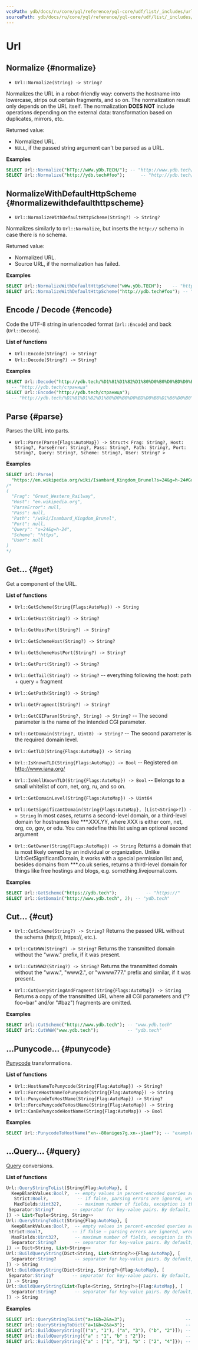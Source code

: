 ```yaml
---
vcsPath: ydb/docs/ru/core/yql/reference/yql-core/udf/list/_includes/url.md
sourcePath: ydb/docs/ru/core/yql/reference/yql-core/udf/list/_includes/url.md
---
```

# Url

## Normalize {#normalize}

* ```Url::Normalize(String) -> String?```

Normalizes the URL in a robot-friendly way: converts the hostname into lowercase, strips out certain fragments, and so on.
The normalization result only depends on the URL itself. The normalization **DOES NOT** include operations depending on the external data: transformation based on duplicates, mirrors, etc.

Returned value:
* Normalized URL.
* `NULL`, if the passed string argument can't be parsed as a URL.

**Examples**

```sql
SELECT Url::Normalize("hTTp://wWw.yDb.TECH/"); -- "http://www.ydb.tech/"
SELECT Url::Normalize("http://ydb.tech#foo");      -- "http://ydb.tech/"
```

## NormalizeWithDefaultHttpScheme {#normalizewithdefaulthttpscheme}

* ```Url::NormalizeWithDefaultHttpScheme(String?) -> String?```

Normalizes similarly to `Url::Normalize`, but inserts the `http://` schema in case there is no schema.

Returned value:

* Normalized URL.
* Source URL, if the normalization has failed.

**Examples**

```sql
SELECT Url::NormalizeWithDefaultHttpScheme("wWw.yDb.TECH");    -- "http://www.ydb.tech/"
SELECT Url::NormalizeWithDefaultHttpScheme("http://ydb.tech#foo"); -- "http://ydb.tech/"
```

## Encode / Decode {#encode}

Code the UTF-8 string in urlencoded format (`Url::Encode`) and back (`Url::Decode`).

**List of functions**

* ```Url::Encode(String?) -> String?```
* ```Url::Decode(String?) -> String?```

**Examples**

```sql
SELECT Url::Decode("http://ydb.tech/%D1%81%D1%82%D1%80%D0%B0%D0%BD%D0%B8%D1%86%D0%B0");
  -- "http://ydb.tech/страница"
SELECT Url::Encode("http://ydb.tech/страница");                                         
  -- "http://ydb.tech/%D1%81%D1%82%D1%80%D0%B0%D0%BD%D0%B8%D1%86%D0%B0"
```

## Parse {#parse}

Parses the URL into parts.

* ```Url::Parse(Parse{Flags:AutoMap}) -> Struct< Frag: String?, Host: String?, ParseError: String?, Pass: String?, Path: String?, Port: String?, Query: String?, Scheme: String?, User: String? >```

**Examples**

```sql
SELECT Url::Parse(
  "https://en.wikipedia.org/wiki/Isambard_Kingdom_Brunel?s=24&g=h-24#Great_Western_Railway");
/*
(
  "Frag": "Great_Western_Railway",
  "Host": "en.wikipedia.org",
  "ParseError": null,
  "Pass": null,
  "Path": "/wiki/Isambard_Kingdom_Brunel",
  "Port": null,
  "Query": "s=24&g=h-24",
  "Scheme": "https",
  "User": null
)
*/
```

## Get... {#get}

Get a component of the URL.

**List of functions**

* ```Url::GetScheme(String{Flags:AutoMap}) -> String```
* ```Url::GetHost(String?) -> String?```
* ```Url::GetHostPort(String?) -> String?```
* ```Url::GetSchemeHost(String?) -> String?```
* ```Url::GetSchemeHostPort(String?) -> String?```
* ```Url::GetPort(String?) -> String?```
* ```Url::GetTail(String?) -> String?``` -- everything following the host: path + query + fragment
* ```Url::GetPath(String?) -> String?```
* ```Url::GetFragment(String?) -> String?```
* ```Url::GetCGIParam(String?, String) -> String?``` -- The second parameter is the name of the intended CGI parameter.
* ```Url::GetDomain(String?, Uint8) -> String?``` -- The second parameter is the required domain level.
* ```Url::GetTLD(String{Flags:AutoMap}) -> String```
* ```Url::IsKnownTLD(String{Flags:AutoMap}) -> Bool``` -- Registered on http://www.iana.org/
* ```Url::IsWellKnownTLD(String{Flags:AutoMap}) -> Bool``` -- Belongs to a small whitelist of com, net, org, ru, and so on.
* ```Url::GetDomainLevel(String{Flags:AutoMap}) -> Uint64```
* ```Url::GetSignificantDomain(String{Flags:AutoMap}, [List<String>?]) -> String```
   In most cases, returns a second-level domain, or a third-level domain for hostnames like ***.XXX.YY, where XXX is either com, net, org, co, gov, or edu. You can redefine this list using an optional second argument

* ```Url::GetOwner(String{Flags:AutoMap}) -> String```
   Returns a domain that is most likely owned by an individual or organization. Unlike Url::GetSignificantDomain, it works with a special permission list and, besides domains from ***.co.uk series, returns a third-level domain for things like free hostings and blogs, e.g. something.livejournal.com.

**Examples**

```sql
SELECT Url::GetScheme("https://ydb.tech");           -- "https://"
SELECT Url::GetDomain("http://www.ydb.tech", 2); -- "ydb.tech"
```

## Cut... {#cut}

* ```Url::CutScheme(String?) -> String?```
   Returns the passed URL without the schema (http://, https://, etc.).

* ```Url::CutWWW(String?) -> String?```
   Returns the transmitted domain without the "www." prefix, if it was present.

* ```Url::CutWWW2(String?) -> String?```
   Returns the transmitted domain without the "www.", "www2.", or "wwww777." prefix and similar, if it was present.

* ```Url::CutQueryStringA­ndFragment(String{Flags:AutoMap}) -> String```
   Returns a copy of the transmitted URL where all CGI parameters and ("?foo=bar" and/or "#baz") fragments are omitted.

**Examples**

```sql
SELECT Url::CutScheme("http://www.ydb.tech"); -- "www.ydb.tech"
SELECT Url::CutWWW("www.ydb.tech");           -- "ydb.tech"
```

## ...Punycode... {#punycode}

[Punycode](https://en.wikipedia.org/wiki/Punycode) transformations.

**List of functions**

* ```Url::HostNameToPunycode(String{Flag:AutoMap}) -> String?```
* ```Url::ForceHostNameToPunycode(String{Flag:AutoMap}) -> String```
* ```Url::PunycodeToHostName(String{Flag:AutoMap}) -> String?```
* ```Url::ForcePunycodeToHostName(String{Flag:AutoMap}) -> String```
* ```Url::CanBePunycodeHostName(String{Flag:AutoMap}) -> Bool```

**Examples**

```sql
SELECT Url::PunycodeToHostName("xn--80aniges7g.xn--j1aef"); -- "example.com"
```

## ...Query... {#query}

[Query](https://docs.python.org/3/library/urllib.parse.html) conversions.

**List of functions**

```sql
Url::QueryStringToList(String{Flag:AutoMap}, [
  KeepBlankValues:Bool?,  -- empty values in percent-encoded queries are interpreted as empty strings. By default, false
   Strict:Bool?,           -- if false, parsing errors are ignored, wrong fields are skipped. By default, true
   MaxFields:Uint32?,      -- maximum number of fields, exception is thrown if exceeded. By default, Max<Uint32>
 Separator:String?       -- separator for key-value pairs. By default, '&'
]) -> List<Tuple<String, String>>
Url::QueryStringToDict(String{Flag:AutoMap}, [
  KeepBlankValues:Bool?,  -- empty values in percent-encoded queries are interpreted as empty strings. By default, false
 Strict:Bool?,           -- if false — parsing errors are ignored, wrong fields are skipped. By default, true
  MaxFields:Uint32?,      -- maximum number of fields, exception is thrown if exceeded. By default, Max<Uint32>
  Separator:String?       -- separator for key-value pairs. By default, '&'
]) -> Dict<String, List<String>>
Url::BuildQueryString(Dict<String, List<String?>>{Flag:AutoMap}, [
  Separator:String?       -- separator for key-value pairs. By default, '&'
]) -> String
Url::BuildQueryString(Dict<String, String?>{Flag:AutoMap}, [
 Separator:String?       -- separator for key-value pairs. By default, '&'
]) -> String
Url::BuildQueryString(List<Tuple<String, String?>>{Flag:AutoMap}, [
  Separator:String?       -- separator for key-value pairs. By default, '&'
]) -> String
```

**Examples**
```sql
SELECT Url::QueryStringToList("a=1&b=2&a=3");                       -- [("a", "1"), ("b", "2"), ("a", "3")]
SELECT Url::QueryStringToDict("a=1&b=2&a=3");                       -- {"b" : ["2"], "a" : ["1", "3"]}
SELECT Url::BuildQueryString([("a", "1"), ("a", "3"), ("b", "2")]); -- "a=1&a=3&b=2"
SELECT Url::BuildQueryString({"a" : "1", "b" : "2"});               -- "b=2&a=1"
SELECT Url::BuildQueryString({"a" : ["1", "3"], "b" : ["2", "4"]}); -- "b=2&b=4&a=1&a=3"
```
